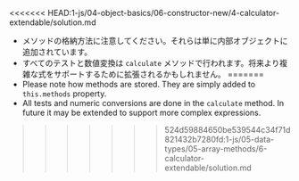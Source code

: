
<<<<<<< HEAD:1-js/04-object-basics/06-constructor-new/4-calculator-extendable/solution.md
- メソッドの格納方法に注意してください。それらは単に内部オブジェクトに追加されています。
- すべてのテストと数値変換は `calculate` メソッドで行われます。将来より複雑な式をサポートするために拡張されるかもしれません。
=======
- Please note how methods are stored. They are simply added to `this.methods` property.
- All tests and numeric conversions are done in the `calculate` method. In future it may be extended to support more complex expressions.
>>>>>>> 524d59884650be539544c34f71d821432b7280fd:1-js/05-data-types/05-array-methods/6-calculator-extendable/solution.md
